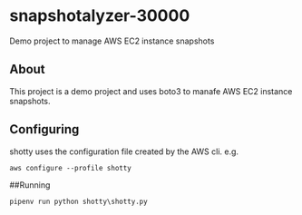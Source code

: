 # snapshotalyzer-30000
Demo project to manage AWS EC2 instance snapshots


## About

This project is a demo project and uses boto3 to manafe AWS EC2 instance snapshots.

## Configuring

shotty uses the configuration file created by the AWS cli. e.g.

`aws configure --profile shotty`

##Running

`pipenv run python shotty\shotty.py`
